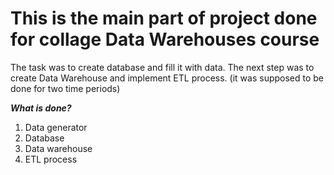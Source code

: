 # This is the main part of project done for collage Data Warehouses course
The task was to create database and fill it with data. The next step was to create Data Warehouse and implement ETL process. (it was supposed to be done for two time periods)

***What is done?***
1. Data generator 
2. Database
3. Data warehouse 
4. ETL process